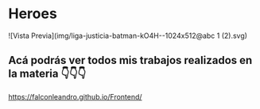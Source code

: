 # Heroes


![Vista Previa](img/liga-justicia-batman-kO4H--1024x512@abc 1 (2).svg)



## Acá podrás ver todos mis trabajos realizados en la materia 👇👇👇

https://falconleandro.github.io/Frontend/

